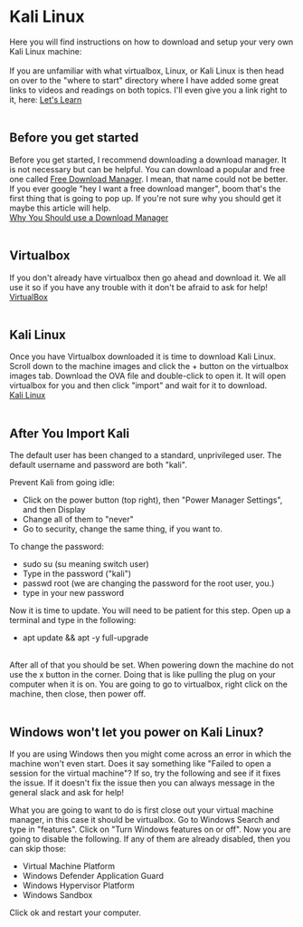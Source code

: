 # Kali Linux
Here you will find instructions on how to download and setup your very own Kali Linux machine: <br>
<br>
If you are unfamiliar with what virtualbox, Linux, or Kali Linux is then head on over to the "where to start" directory where I have added some great links to videos and readings on both topics. I'll even give you a link right to it, here: [Let's Learn](/0_Where_To_Start) <br>
<br>

## Before you get started
Before you get started, I recommend downloading a download manager. It is not necessary but can be helpful. You can download a popular and free one called [Free Download Manager](https://www.freedownloadmanager.org/). I mean, that name could not be better. If you ever google "hey I want a free download manger", boom that's the first thing that is going to pop up. If you're not sure why you should get it maybe this article will help. <br>
[Why You Should use a Download Manager](https://www.hellotech.com/blog/use-download-managers)<br>
<br>

## Virtualbox
If you don't already have virtualbox then go ahead and download it. We all use it so if you have any trouble with it don't be afraid to ask for help! <br>
[VirtualBox](https://www.virtualbox.org/) <br>
<br>

## Kali Linux
Once you have Virtualbox downloaded it is time to download Kali Linux. Scroll down to the machine images and click the + button on the virtualbox images tab. Download the OVA file and double-click to open it. It will open virtualbox for you and then click "import" and wait for it to download. <br>
[Kali Linux](https://www.offensive-security.com/kali-linux-vm-vmware-virtualbox-image-download/#1572305786534-030ce714-cc3b)<br>
<br>

## After You Import Kali
The default user has been changed to a standard, unprivileged user. The default username and password are both "kali".<br>

Prevent Kali from going idle:
- Click on the power button (top right), then "Power Manager Settings", and then Display
- Change all of them to "never"
- Go to security, change the same thing, if you want to. 

To change the password:
- sudo su (su meaning switch user)
- Type in the password ("kali")
- passwd root (we are changing the password for the root user, you.)
- type in your new password

Now it is time to update. You will need to be patient for this step. Open up a terminal and type in the following:
- apt update && apt -y full-upgrade

<br>
After all of that you should be set. When powering down the machine do not use the x button in the corner. Doing that is like pulling the plug on your computer when it is on. You are going to go to virtualbox, right click on the machine, then close, then power off.<br>
<br>

## Windows won't let you power on Kali Linux?
If you are using Windows then you might come across an error in which the machine won't even start. Does it say something like "Failed to open a session for the virtual machine"? If so, try the following and see if it fixes the issue. If it doesn't fix the issue then you can always message in the general slack and ask for help!<br>

What you are going to want to do is first close out your virtual machine manager, in this case it should be virtualbox. Go to Windows Search and type in "features". Click on "Turn Windows features on or off". Now you are going to disable the following. If any of them are already disabled, then you can skip those:
- Virtual Machine Platform
- Windows Defender Application Guard
- Windows Hypervisor Platform
- Windows Sandbox

Click ok and restart your computer. 
